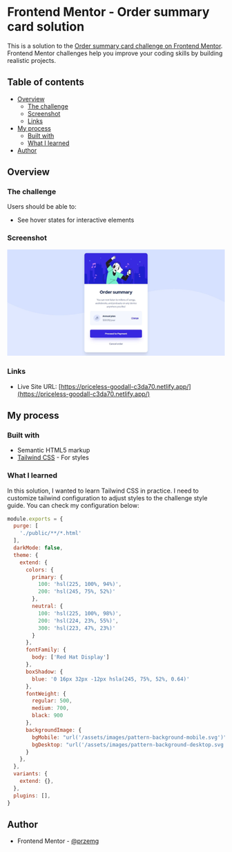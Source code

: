# Frontend Mentor - Order summary card solution

This is a solution to the [Order summary card challenge on Frontend Mentor](https://www.frontendmentor.io/challenges/order-summary-component-QlPmajDUj). Frontend Mentor challenges help you improve your coding skills by building realistic projects. 

## Table of contents

- [Overview](#overview)
  - [The challenge](#the-challenge)
  - [Screenshot](#screenshot)
  - [Links](#links)
- [My process](#my-process)
  - [Built with](#built-with)
  - [What I learned](#what-i-learned)
- [Author](#author)

## Overview

### The challenge

Users should be able to:

- See hover states for interactive elements

### Screenshot

![Solution preview for Frontend Mentor - Order summary card solution](./solution_screens/solution.jpg)

### Links

- Live Site URL: [https://priceless-goodall-c3da70.netlify.app/](https://priceless-goodall-c3da70.netlify.app/)

## My process

### Built with

- Semantic HTML5 markup
- [Tailwind CSS](https://tailwindcss.com/) - For styles

### What I learned

In this solution, I wanted to learn Tailwind CSS in practice. I need to customize tailwind configuration to adjust styles to the challenge style guide. You can check my configuration below:

```js
module.exports = {
  purge: [
    './public/**/*.html'
  ],
  darkMode: false,
  theme: {
    extend: {
      colors: {
        primary: {
          100: 'hsl(225, 100%, 94%)',
          200: 'hsl(245, 75%, 52%)'
        },
        neutral: {
          100: 'hsl(225, 100%, 98%)',
          200: 'hsl(224, 23%, 55%)',
          300: 'hsl(223, 47%, 23%)'
        }
      },
      fontFamily: {
        body: ['Red Hat Display']
      },
      boxShadow: {
        blue: '0 16px 32px -12px hsla(245, 75%, 52%, 0.64)'
      },
      fontWeight: {
        regular: 500,
        medium: 700,
        black: 900
      },
      backgroundImage: {
        bgMobile: "url('/assets/images/pattern-background-mobile.svg')",
        bgDesktop: "url('/assets/images/pattern-background-desktop.svg')", 
      }
    },
  },
  variants: {
    extend: {},
  },
  plugins: [],
}

```

## Author

- Frontend Mentor - [@przemg](https://www.frontendmentor.io/profile/przemg)
